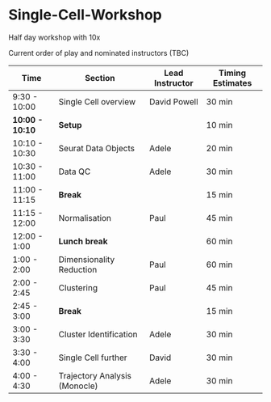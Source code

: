# Single-Cell-Workshop
Half day workshop with 10x

Current order of play and nominated instructors (TBC)

| Time | Section        | Lead Instructor       |  Timing Estimates  |
|----| ----------------|-----------------------|--------------------|
| 9:30 - 10:00 | Single Cell overview | David Powell | 30 min |
| **10:00 - 10:10** | **Setup** | | 10 min
| 10:10 - 10:30 | Seurat Data Objects  | Adele            | 20 min |
| 10:30 - 11:00 | Data QC              | Adele           | 30 min |
| 11:00 - 11:15 | **Break** | | 15 min
| 11:15 - 12:00 | Normalisation        | Paul            | 45 min|
| 12:00 - 1:00 | **Lunch break** | | 60 min |
| 1:00 - 2:00 | Dimensionality Reduction | Paul        | 60 min |
| 2:00 - 2:45 | Clustering               | Paul      | 45 min |
| 2:45 - 3:00 | **Break** | | 15 min
| 3:00 - 3:30 | Cluster Identification            | Adele          | 30 min |
| 3:30 - 4:00 | Single Cell further | David | 30 min
| 4:00 - 4:30 | Trajectory Analysis (Monocle) | Adele   | 30 min |

